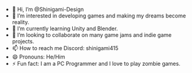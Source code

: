 - 👋 Hi, I’m @Shinigami-Design
- 👀 I’m interested in developing games and making my dreams become reality.
- 🌱 I’m currently learning Unity and Blender.
- 💞️ I’m looking to collaborate on many game jams and indie game projects.
- 📫 How to reach me Discord: shinigami415
- 😄 Pronouns: He/Him
- ⚡ Fun fact: I am a PC Programmer and I love to play zombie games.

<!---
Shinigami-Design/Shinigami-Design is a ✨ special ✨ repository because its `README.md` (this file) appears on your GitHub profile.
You can click the Preview link to take a look at your changes.
--->
